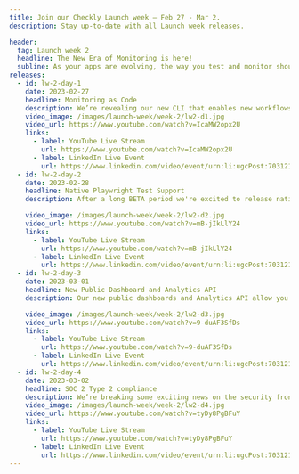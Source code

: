```yaml
---
title: Join our Checkly Launch week — Feb 27 - Mar 2.
description: Stay up-to-date with all Launch week releases.

header:
  tag: Launch week 2
  headline: The New Era of Monitoring is here!
  subline: As your apps are evolving, the way you test and monitor should also!
releases:
  - id: lw-2-day-1
    date: 2023-02-27
    headline: Monitoring as Code
    description: We’re revealing our new CLI that enables new workflows to define, test and deploy your entire monitoring setup.
    video_image: /images/launch-week/week-2/lw2-d1.jpg
    video_url: https://www.youtube.com/watch?v=IcaMW2opx2U
    links:
      - label: YouTube Live Stream
        url: https://www.youtube.com/watch?v=IcaMW2opx2U
      - label: LinkedIn Live Event
        url: https://www.linkedin.com/video/event/urn:li:ugcPost:7031214818841784321/
  - id: lw-2-day-2
    date: 2023-02-28
    headline: Native Playwright Test Support
    description: After a long BETA period we're excited to release native Playwright Test support into general availability!

    video_image: /images/launch-week/week-2/lw2-d2.jpg
    video_url: https://www.youtube.com/watch?v=mB-jIkLlY24
    links:
      - label: YouTube Live Stream
        url: https://www.youtube.com/watch?v=mB-jIkLlY24
      - label: LinkedIn Live Event
        url: https://www.linkedin.com/video/event/urn:li:ugcPost:7031216445183152129/
  - id: lw-2-day-3
    date: 2023-03-01
    headline: New Public Dashboard and Analytics API
    description: Our new public dashboards and Analytics API allow you to have all your monitoring at your service and build with maximum transparency.

    video_image: /images/launch-week/week-2/lw2-d3.jpg
    video_url: https://www.youtube.com/watch?v=9-duAF3SfDs
    links:
      - label: YouTube Live Stream
        url: https://www.youtube.com/watch?v=9-duAF3SfDs
      - label: LinkedIn Live Event
        url: https://www.linkedin.com/video/event/urn:li:ugcPost:7031217396619038720/
  - id: lw-2-day-4
    date: 2023-03-02
    headline: SOC 2 Type 2 compliance
    description: We’re breaking some exciting news on the security front for Checkly, focused on SOC II Type 2 certification.
    video_image: /images/launch-week/week-2/lw2-d4.jpg
    video_url: https://www.youtube.com/watch?v=tyDy8PgBFuY
    links:
      - label: YouTube Live Stream
        url: https://www.youtube.com/watch?v=tyDy8PgBFuY
      - label: LinkedIn Live Event
        url: https://www.linkedin.com/video/event/urn:li:ugcPost:7031218394313981952/
---
```


